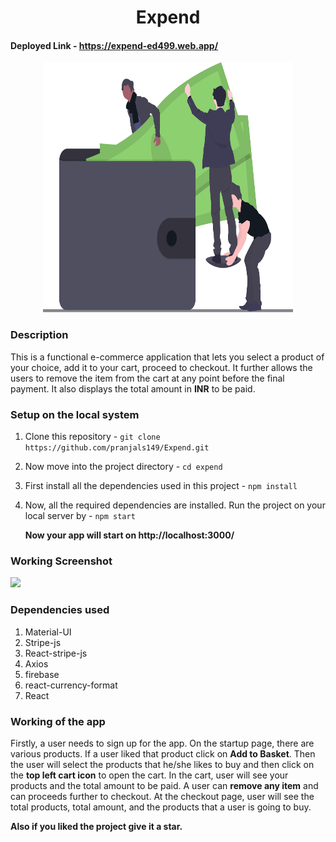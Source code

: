 <h1 align='center'>Expend</h1>

#### Deployed Link - https://expend-ed499.web.app/

<p align='center'><img src='https://raw.githubusercontent.com/pranjals149/acevent/75eed4a1a0a65bdde48eddf5e5c061fca26b3934/expend/expend.svg' height=400 width=400 /></p>

### Description

This is a functional e-commerce application that lets you select a product of your choice, add it to your cart, proceed to checkout. It further allows the users to remove the item from the cart at any point before the final payment. It also displays the total amount in **INR** to be paid.

### Setup on the local system

1. Clone this repository - ```git clone https://github.com/pranjals149/Expend.git```
2. Now move into the project directory - `cd expend`
3. First install all the dependencies used in this project - `npm install`
4. Now, all the required dependencies are installed. Run the project on your local server by - `npm start`

   **Now your app will start on http://localhost:3000/**

### Working Screenshot

<img src='./Expend.gif' />

### Dependencies used

1. Material-UI
2. Stripe-js
3. React-stripe-js
4. Axios
5. firebase
6. react-currency-format
7. React

### Working of the app

Firstly, a user needs to sign up for the app. On the startup page, there are various products. If a user liked that product click on **Add to Basket**. Then the user will select the products that he/she likes to buy and then click on the **top left cart icon** to open the cart. In the cart, user will see your products and the total amount to be paid. A user can **remove any item** and can proceeds further to checkout. At the checkout page, user will see the total products, total amount, and the products that a user is going to buy.


**Also if you liked the project give it a star.**
